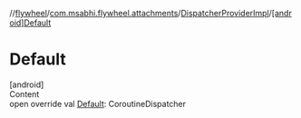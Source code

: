 //[flywheel](../../../index.md)/[com.msabhi.flywheel.attachments](../index.md)/[DispatcherProviderImpl](index.md)/[[android]Default]([android]-default.md)



# Default  
[android]  
Content  
open override val [Default]([android]-default.md): CoroutineDispatcher  



